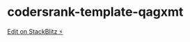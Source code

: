 # codersrank-template-qagxmt

[Edit on StackBlitz ⚡️](https://stackblitz.com/edit/codersrank-template-qagxmt)